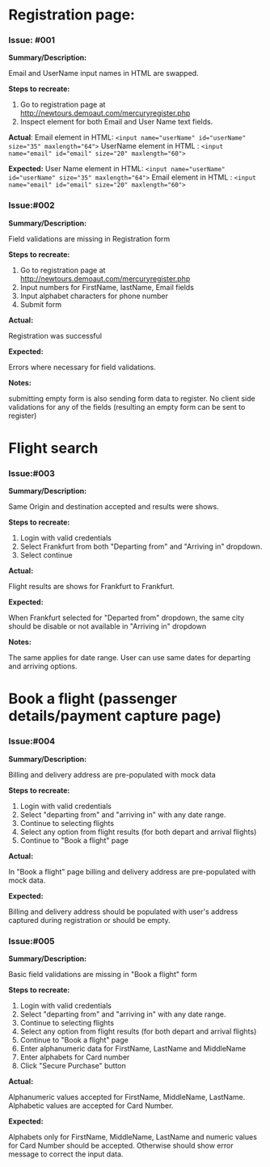 # **Registration page:**

### **Issue: #001**


**Summary/Description:**

Email and UserName input names in HTML are swapped.

**Steps to recreate:**

1. Go to registration page at http://newtours.demoaut.com/mercuryregister.php 
2. Inspect element for both Email and User Name text fields.

**Actual**:
Email element in HTML: `<input name="userName" id="userName" size="35" maxlength="64">`
UserName element in HTML : `<input name="email" id="email" size="20" maxlength="60">`

**Expected:**
User Name element in HTML: `<input name="userName" id="userName" size="35" maxlength="64">`
Email element in HTML : `<input name="email" id="email" size="20" maxlength="60">`

### **Issue:#002**

**Summary/Description:** 

Field validations are missing in Registration form

**Steps to recreate:**

1. Go to registration page at http://newtours.demoaut.com/mercuryregister.php 
2. Input numbers for FirstName, lastName, Email fields
3. Input alphabet characters for phone number
4. Submit form

**Actual:** 

Registration was successful

**Expected:** 

Errors where necessary for field validations.

**Notes:** 

submitting empty form is also sending form data to register. No client side validations for any of the fields (resulting an empty form can be sent to register)


# Flight search

### **Issue:#003**

**Summary/Description:**

Same Origin and destination accepted and results were shows.

**Steps to recreate:**

1. Login with valid credentials
2. Select Frankfurt from both "Departing from" and "Arriving in" dropdown.
3. Select continue

**Actual:** 

Flight results are shows for Frankfurt to Frankfurt.

**Expected:** 

When Frankfurt selected for "Departed from" dropdown, the same city should be disable or not available in "Arriving in" dropdown

**Notes:** 

The same applies for date range. User can use same dates for departing and arriving options. 


# **Book a flight (passenger details/payment capture page)**

### **Issue:#004**

**Summary/Description:** 

Billing and delivery address are pre-populated with mock data

**Steps to recreate:**

1. Login with valid credentials 
2. Select "departing from" and "arriving in" with any date range. 
3. Continue to selecting flights
4. Select any option from flight results (for both depart and arrival flights)
5. Continue to "Book a flight" page

**Actual:** 

In "Book a flight" page billing and delivery address are pre-populated with mock data.

**Expected:** 

Billing and delivery address should be populated with user's address captured during registration or should be empty.

### **Issue:#005**

**Summary/Description:** 

Basic field validations are missing in "Book a flight" form

**Steps to recreate:** 

1. Login with valid credentials 
2. Select "departing from" and "arriving in" with any date range. 
3. Continue to selecting flights
4. Select any option from flight results (for both depart and arrival flights)
5. Continue to "Book a flight" page
6. Enter alphanumeric data for FirstName, LastName and MiddleName 
7. Enter alphabets for Card number
8. Click "Secure Purchase" button

**Actual:** 

Alphanumeric values accepted for FirstName, MiddleName, LastName. Alphabetic values are accepted for Card Number.

**Expected:** 

Alphabets only for FirstName, MiddleName, LastName and numeric values for Card Number should be accepted. Otherwise should show error message to correct the input data.

